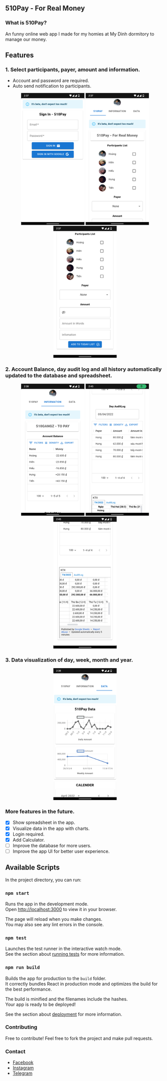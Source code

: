 ## 510Pay - For Real Money

### What is 510Pay?
An funny online web app I made for my homies at My Dinh dormitory to manage our money.

## Features
### 1. Select participants, payer, amount and information.
- Account and password are required.
- Auto send notification to participants.

<p align="center">
  <img src="src/images/readme/1.png" width="200" />
  <img src="src/images/readme/2.png" width="200" />
  <img src="src/images/readme/3.png" width="200" />
</p>

### 2. Account Balance, day audit log and all history automatically updated to the database and spreadsheet.

<p align="center">
  <img src="src/images/readme/6.png" width="200" />
  <img src="src/images/readme/4.png" width="200" />
  <img src="src/images/readme/5.png" width="200" />
</p>

### 3. Data visualization of day, week, month and year.
<p align="center">
  <img src="src/images/readme/8.png" width="200" />
</p>

### More features in the future.
  - [x] Show spreadsheet in the app.
  - [x] Visualize data in the app with charts.
  - [x] Login required.
  - [x] Add Calculator.
  - [ ] Improve the database for more users.
  - [ ] Improve the app UI for better user experience.

## Available Scripts

In the project directory, you can run:

### `npm start`

Runs the app in the development mode.\
Open [http://localhost:3000](http://localhost:3000) to view it in your browser.

The page will reload when you make changes.\
You may also see any lint errors in the console.

### `npm test`

Launches the test runner in the interactive watch mode.\
See the section about [running tests](https://facebook.github.io/create-react-app/docs/running-tests) for more information.

### `npm run build`

Builds the app for production to the `build` folder.\
It correctly bundles React in production mode and optimizes the build for the best performance.

The build is minified and the filenames include the hashes.\
Your app is ready to be deployed!

See the section about [deployment](https://facebook.github.io/create-react-app/docs/deployment) for more information.

### Contributing
Free to contribute! Feel free to fork the project and make pull requests.

### Contact
- [Facebook](https://www.facebook.com/hoangndst.25/)
- [Instagram](https://www.instagram.com/hoangndst/)
- [Telegram](https://t.me/hoangndst)
